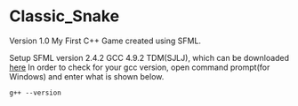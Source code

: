 # Classic_Snake 
Version 1.0
My First C++ Game created using SFML.

Setup
SFML version 2.4.2 GCC 4.9.2 TDM(SJLJ), which can be downloaded [here](https://www.sfml-dev.org/download/sfml/old-versions.php) 
In order to check for your gcc version, open command prompt(for Windows) and enter what is shown below.

```
g++ --version 
```









